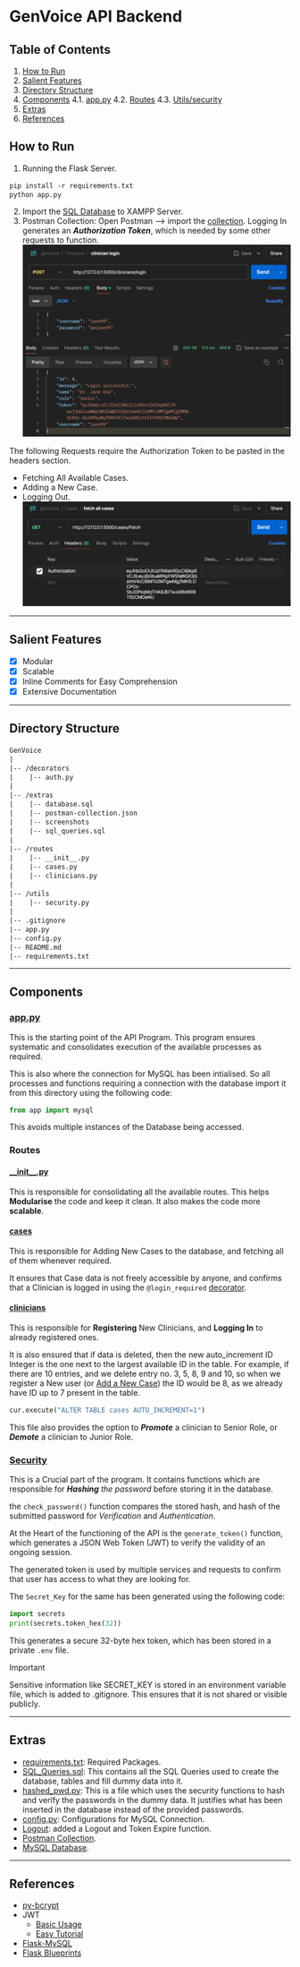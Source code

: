 # GenVoice API Backend

## Table of Contents
1. [How to Run](#how-to-run)
2. [Salient Features](#salient-features)
3. [Directory Structure](#directory-structure)
4. [Components](#components)
    4.1. [app.py](#apppy)
    4.2. [Routes](#routes)
    4.3. [Utils/security](#security)
5. [Extras](#extras)
6. [References](#references)

## How to Run
1. Running the Flask Server.
```
pip install -r requirements.txt
python app.py
```
2. Import the [SQL Database](/extras/genvoice.sql) to XAMPP Server.
3. Postman Collection: 
   Open Postman --> import the [collection](/extras/genvoice.postman_collection.json).
   Logging In generates an ***Authorization Token***, which is needed by some other requests to function.
![Clinician Login API Testing in Postman](/extras/clinician_login_postman.png)

The following Requests require the Authorization Token to be pasted in the headers section.
  - Fetching All Available Cases.
  - Adding a New Case.
  - Logging Out.
![Auth Token in Postman Header](/extras/postman_auth_token_header.png)

---

## Salient Features
- [x] Modular
- [x] Scalable
- [x] Inline Comments for Easy Comprehension
- [x] Extensive Documentation

---

## Directory Structure
```
GenVoice
|
|-- /decorators
|    |-- auth.py
|
|-- /extras
|    |-- database.sql
|    |-- postman-collection.json
|    |-- screenshots
|    |-- sql_queries.sql
|
|-- /routes
|    |-- __init__.py
|    |-- cases.py
|    |-- clinicians.py
|
|-- /utils
|    |-- security.py
|
|-- .gitignore
|-- app.py
|-- config.py
|-- README.md
|-- requirements.txt
```

---

## Components
### [app.py](app.py)
This is the starting point of the API Program. This program ensures systematic and consolidates execution of the available processes as required.

This is also where the connection for MySQL has been intialised. So all processes and functions requiring a connection with the database import it from this directory using the following code:
```py
from app import mysql
```
This avoids multiple instances of the Database being accessed.

### Routes
#### [\_\_init__.py](/routes/__init__.py)
This is responsible for consolidating all the available routes.
This helps **Modularise** the code and keep it clean.
It also makes the code more **scalable**.

#### [cases](./routes/cases.py)
This is responsible for Adding New Cases to the database, and fetching all of them whenever required.

It ensures that Case data is not freely accessible by anyone, and confirms that a Clinician is logged in using the `@login_required` [decorator](/decorators/auth.py). 

#### [clinicians](./routes/clinicians.py)
This is responsible for **Registering** New Clinicians, and **Logging In** to already registered ones.

It is also ensured that if data is deleted, then the new auto_increment ID Integer is the one next to the largest available ID in the table.
For example, if there are 10 entries, and we delete entry no. 3, 5, 8, 9 and 10, so when we register a New user (or [Add a New Case](#cases)) the ID would be 8, as we already have ID up to 7 present in the table.
```py
cur.execute("ALTER TABLE cases AUTO_INCREMENT=1")
```

This file also provides the option to ***Promote*** a clinician to Senior Role, or ***Demote*** a clinician to Junior Role.

### [Security](./utils/security.py)
This is a Crucial part of the program.
It contains functions which are responsible for ***Hashing** the password* before storing it in the database.

the `check_password()` function compares the stored hash, and hash of the submitted password for *Verification* and *Authentication*.

At the Heart of the functioning of the API is the `generate_token()` function, which generates a JSON Web Token (JWT) to verify the validity of an ongoing session.

The generated token is used by multiple services and requests to confirm that user has access to what they are looking for.


The `Secret_Key` for the same has been generated using the following code:
```py
import secrets
print(secrets.token_hex(32))
```
This generates a secure 32-byte hex token, which has been stored in a private `.env` file.

> [!IMPORTANT]
> Sensitive information like SECRET_KEY is stored in an environment variable file, which is added to .gitignore. This ensures that it is not shared or visible publicly. 

---

## Extras
- [requirements.txt](/requirements.txt): Required Packages.
- [SQL_Queries.sql](/SQL_Queries.sql): This contains all the SQL Queries used to create the database, tables and fill dummy data into it.
- [hashed_pwd.py](extras/hashed_pwd.py): This is a file which uses the security functions to hash and verify the  passwords in the dummy data. It justifies what has been inserted in the database instead of the provided passwords.
- [config.py](/config.py): Configurations for MySQL Connection.
- [Logout](/routes/clinicians.py): added a Logout and Token Expire function.
- [Postman Collection](/extras/genvoice.postman_collection.json).
- [MySQL Database](/extras/genvoice.sql).

---

## References
- [py-bcrypt](http://www.mindrot.org/projects/py-bcrypt/)
- JWT
  - [Basic Usage](https://flask-jwt-extended.readthedocs.io/en/stable/basic_usage.html)
  - [Easy Tutorial](https://www.geeksforgeeks.org/using-jwt-for-user-authentication-in-flask/)
- [Flask-MySQL](https://flask-mysql.readthedocs.io/en/stable/)
- [Flask Blueprints](https://flask.palletsprojects.com/en/stable/blueprints/)